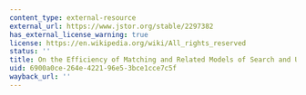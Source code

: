 ```yaml
---
content_type: external-resource
external_url: https://www.jstor.org/stable/2297382
has_external_license_warning: true
license: https://en.wikipedia.org/wiki/All_rights_reserved
status: ''
title: On the Efficiency of Matching and Related Models of Search and Unemployment
uid: 6900a0ce-264e-4221-96e5-3bce1cce7c5f
wayback_url: ''
---
```

